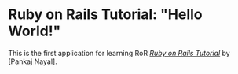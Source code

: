 # Ruby on Rails Tutorial: "Hello World!"

This is the first application for learning RoR
[*Ruby on Rails Tutorial*](http://www.railstutorial.org)
by [Pankaj Nayal].